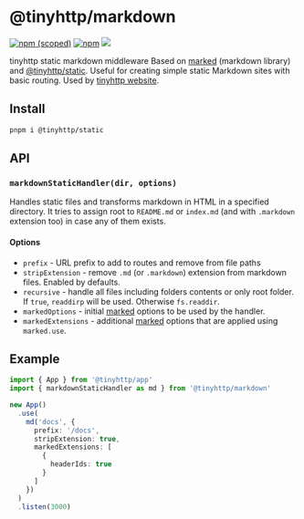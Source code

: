 # @tinyhttp/markdown

[![npm (scoped)](https://img.shields.io/npm/v/@tinyhttp/markdown?style=flat-square)](https://npmjs.com/package/@tinyhttp/markdown) [![npm](https://img.shields.io/npm/dt/@tinyhttp/markdown?style=flat-square)](https://npmjs.com/package/@tinyhttp/markdown) [![](https://img.shields.io/badge/website-visit-hotpink?style=flat-square)](https://tinyhttp.v1rtl.site/mw/markdown)

tinyhttp static markdown middleware Based on [marked](https://github.com/markedjs/marked) (markdown library) and [@tinyhttp/static](https://tinyhttp.v1rtl.site/mw/static). Useful for creating simple static Markdown sites with basic routing. Used by [tinyhttp website](https://tinyhttp.v1rtl.site).

## Install

```sh
pnpm i @tinyhttp/static
```

## API

### `markdownStaticHandler(dir, options)`

Handles static files and transforms markdown in HTML in a specified directory. It tries to assign root to `README.md` or `index.md` (and with `.markdown` extension too) in case any of them exists.

#### Options

- `prefix` - URL prefix to add to routes and remove from file paths
- `stripExtension` - remove `.md` (or `.markdown`) extension from markdown files. Enabled by defaults.
- `recursive` - handle all files including folders contents or only root folder. If `true`, `readdirp` will be used. Otherwise `fs.readdir`.
- `markedOptions` - initial [marked](https://github.com/markedjs/marked) options to be used by the handler.
- `markedExtensions` - additional [marked](https://github.com/markedjs/marked) options that are applied using `marked.use`.

## Example

```ts
import { App } from '@tinyhttp/app'
import { markdownStaticHandler as md } from '@tinyhttp/markdown'

new App()
  .use(
    md('docs', {
      prefix: '/docs',
      stripExtension: true,
      markedExtensions: [
        {
          headerIds: true
        }
      ]
    })
  )
  .listen(3000)
```
